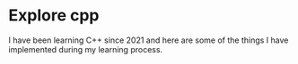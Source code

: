 # Explore cpp

I have been learning C++ since 2021 and here are some of the things I have implemented during my learning process. 
